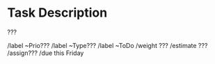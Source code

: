 # Task Description

???

/label ~Prio???
/label ~Type???
/label ~ToDo
/weight ???
/estimate ???
/assign???
/due this Friday

